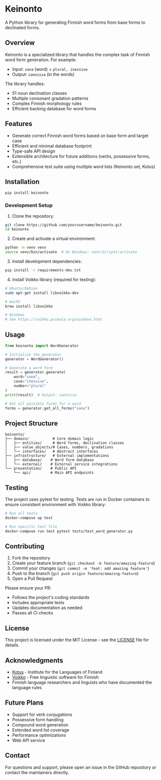 # Keinonto

A Python library for generating Finnish word forms from base forms to declinated forms.

## Overview

Keinonto is a specialized library that handles the complex task of Finnish word form generation. For example:
- Input: `sana` (word) + `plural, inessive`
- Output: `sanoissa` (in the words)

The library handles:
- 51 noun declination classes
- Multiple consonant gradation patterns
- Complex Finnish morphology rules
- Efficient backing database for word forms

## Features

- Generate correct Finnish word forms based on base form and target case
- Efficient and minimal database footprint
- Type-safe API design
- Extensible architecture for future additions (verbs, possessive forms, etc.)
- Comprehensive test suite using multiple word lists (Keinonto set, Kotus)

## Installation

```bash
pip install keinonto
```

### Development Setup

1. Clone the repository:
```bash
git clone https://github.com/yourusername/keinonto.git
cd keinonto
```

2. Create and activate a virtual environment:
```bash
python -m venv venv
source venv/bin/activate  # On Windows: venv\Scripts\activate
```

3. Install development dependencies:
```bash
pip install -r requirements-dev.txt
```

4. Install Voikko library (required for testing):
```bash
# Ubuntu/Debian
sudo apt-get install libvoikko-dev

# macOS
brew install libvoikko

# Windows
# See https://voikko.puimula.org/windows.html
```

## Usage

```python
from keinonto import WordGenerator

# Initialize the generator
generator = WordGenerator()

# Generate a word form
result = generator.generate(
    word="sana",
    case="inessive",
    number="plural"
)
print(result)  # Output: sanoissa

# Get all possible forms for a word
forms = generator.get_all_forms("sana")
```

## Project Structure

```
keinonto/
├── domain/           # Core domain logic
│   ├── entities/     # Word forms, declination classes
│   ├── value_objects/# Cases, numbers, gradations
│   └── interfaces/   # Abstract interfaces
├── infrastructure/   # External implementations
│   ├── database/    # Word form database
│   └── external/    # External service integrations
└── presentation/    # Public API
    └── api/         # Main API endpoints
```

## Testing

The project uses pytest for testing. Tests are run in Docker containers to ensure consistent environment with Voikko library:

```bash
# Run all tests
docker-compose up test

# Run specific test file
docker-compose run test pytest tests/test_word_generator.py
```

## Contributing

1. Fork the repository
2. Create your feature branch (`git checkout -b feature/amazing-feature`)
3. Commit your changes (`git commit -m 'feat: add amazing feature'`)
4. Push to the branch (`git push origin feature/amazing-feature`)
5. Open a Pull Request

Please ensure your PR:
- Follows the project's coding standards
- Includes appropriate tests
- Updates documentation as needed
- Passes all CI checks

## License

This project is licensed under the MIT License - see the [LICENSE](LICENSE) file for details.

## Acknowledgments

- [Kotus](https://www.kotus.fi/) - Institute for the Languages of Finland
- [Voikko](https://voikko.puimula.org/) - Free linguistic software for Finnish
- Finnish language researchers and linguists who have documented the language rules

## Future Plans

- Support for verb conjugations
- Possessive form handling
- Compound word generation
- Extended word list coverage
- Performance optimizations
- Web API service

## Contact

For questions and support, please open an issue in the GitHub repository or contact the maintainers directly. 